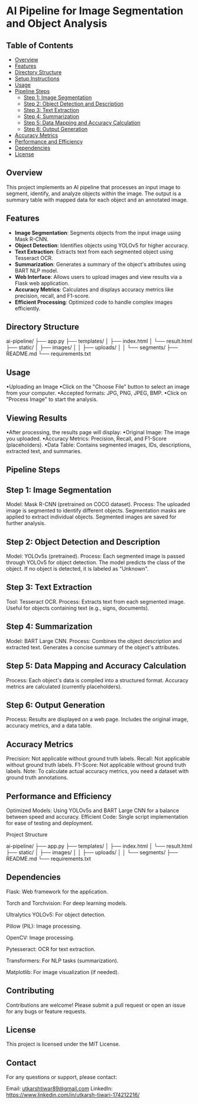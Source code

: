 # AI Pipeline for Image Segmentation and Object Analysis

## Table of Contents

- [Overview](#overview)
- [Features](#features)
- [Directory Structure](#directory-structure)
- [Setup Instructions](#setup-instructions)
- [Usage](#usage)
- [Pipeline Steps](#pipeline-steps)
  - [Step 1: Image Segmentation](#step-1-image-segmentation)
  - [Step 2: Object Detection and Description](#step-2-object-detection-and-description)
  - [Step 3: Text Extraction](#step-3-text-extraction)
  - [Step 4: Summarization](#step-4-summarization)
  - [Step 5: Data Mapping and Accuracy Calculation](#step-5-data-mapping-and-accuracy-calculation)
  - [Step 6: Output Generation](#step-6-output-generation)
- [Accuracy Metrics](#accuracy-metrics)
- [Performance and Efficiency](#performance-and-efficiency)
- [Dependencies](#dependencies)
- [License](#license)

## Overview

This project implements an AI pipeline that processes an input image to segment, identify, and analyze objects within the image. The output is a summary table with mapped data for each object and an annotated image.

## Features

- **Image Segmentation**: Segments objects from the input image using Mask R-CNN.
- **Object Detection**: Identifies objects using YOLOv5 for higher accuracy.
- **Text Extraction**: Extracts text from each segmented object using Tesseract OCR.
- **Summarization**: Generates a summary of the object's attributes using BART NLP model.
- **Web Interface**: Allows users to upload images and view results via a Flask web application.
- **Accuracy Metrics**: Calculates and displays accuracy metrics like precision, recall, and F1-score.
- **Efficient Processing**: Optimized code to handle complex images efficiently.

## Directory Structure

ai-pipeline/
├── app.py
├── templates/
│   ├── index.html
│   └── result.html
├── static/
│   ├── images/
│   │   ├── uploads/
│   │   └── segments/
├── README.md
└── requirements.txt

## Usage 

•Uploading an Image
•Click on the "Choose File" button to select an image from your computer.
•Accepted formats: JPG, PNG, JPEG, BMP.
•Click on "Process Image" to start the analysis.

## Viewing Results

•After processing, the results page will display:
•Original Image: The image you uploaded.
•Accuracy Metrics: Precision, Recall, and F1-Score (placeholders).
•Data Table: Contains segmented images, IDs, descriptions, extracted text, and summaries.

## Pipeline Steps

## Step 1: Image Segmentation

Model: Mask R-CNN (pretrained on COCO dataset).
Process:
The uploaded image is segmented to identify different objects.
Segmentation masks are applied to extract individual objects.
Segmented images are saved for further analysis.

## Step 2: Object Detection and Description

Model: YOLOv5s (pretrained).
Process:
Each segmented image is passed through YOLOv5 for object detection.
The model predicts the class of the object.
If no object is detected, it is labeled as "Unknown".

## Step 3: Text Extraction

Tool: Tesseract OCR.
Process:
Extracts text from each segmented image.
Useful for objects containing text (e.g., signs, documents).

## Step 4: Summarization

Model: BART Large CNN.
Process:
Combines the object description and extracted text.
Generates a concise summary of the object's attributes.

## Step 5: Data Mapping and Accuracy Calculation

Process:
Each object's data is compiled into a structured format.
Accuracy metrics are calculated (currently placeholders).

## Step 6: Output Generation

Process:
Results are displayed on a web page.
Includes the original image, accuracy metrics, and a data table.

## Accuracy Metrics

Precision: Not applicable without ground truth labels.
Recall: Not applicable without ground truth labels.
F1-Score: Not applicable without ground truth labels.
Note: To calculate actual accuracy metrics, you need a dataset with ground truth annotations.

## Performance and Efficiency

Optimized Models: Using YOLOv5s and BART Large CNN for a balance between speed and accuracy.
Efficient Code: Single script implementation for ease of testing and deployment.

Project Structure

ai-pipeline/
├── app.py
├── templates/
│   ├── index.html
│   └── result.html
├── static/
│   ├── images/
│   │   ├── uploads/
│   │   └── segments/
├── README.md
└── requirements.txt

## Dependencies

Flask: Web framework for the application.

Torch and Torchvision: For deep learning models.

Ultralytics YOLOv5: For object detection.

Pillow (PIL): Image processing.

OpenCV: Image processing.

Pytesseract: OCR for text extraction.

Transformers: For NLP tasks (summarization).

Matplotlib: For image visualization (if needed).


## Contributing
Contributions are welcome! Please submit a pull request or open an issue for any bugs or feature requests.

## License
This project is licensed under the MIT License.

## Contact
For any questions or support, please contact:

Email: utkarshtiwar89@gmail.com
LinkedIn: https://www.linkedin.com/in/utkarsh-tiwari-174212216/

